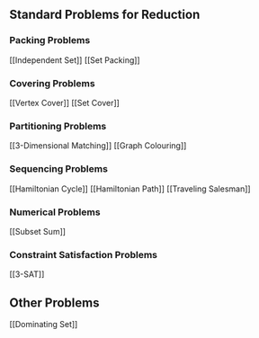 ## Standard Problems for Reduction

### Packing Problems

[[Independent Set]]
[[Set Packing]]

### Covering Problems

[[Vertex Cover]]
[[Set Cover]]

### Partitioning Problems

[[3-Dimensional Matching]]
[[Graph Colouring]]

### Sequencing Problems

[[Hamiltonian Cycle]]
[[Hamiltonian Path]]
[[Traveling Salesman]]

### Numerical Problems

[[Subset Sum]]

### Constraint Satisfaction Problems

[[3-SAT]]

## Other Problems

[[Dominating Set]]
